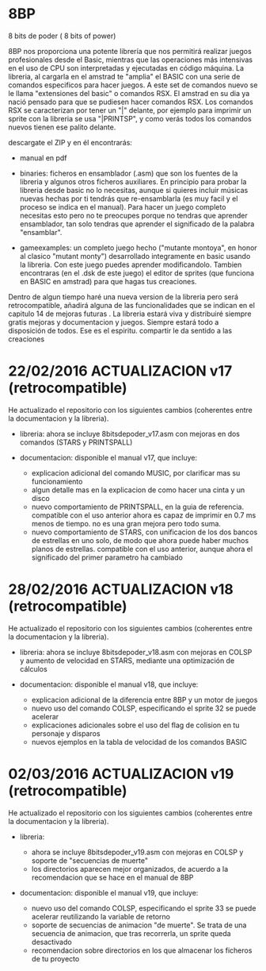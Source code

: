 # 8BP
8 bits de poder ( 8 bits of power)

8BP nos proporciona una potente librería que nos permitirá realizar juegos profesionales desde el Basic, mientras que las operaciones más intensivas en el uso de CPU son interpretadas y ejecutadas en código máquina. La libreria, al cargarla en el amstrad te "amplia" el BASIC con una serie de comandos especificos para hacer juegos. A este set de comandos nuevo se le llama "extensiones del basic" o comandos RSX. El amstrad en su dia ya nació pensado para que se pudiesen hacer comandos RSX. Los comandos RSX se caracterizan por tener un "|" delante, por ejemplo para imprimir un sprite con la libreria se usa "|PRINTSP", y como verás todos los comandos nuevos tienen ese palito delante.

descargate el ZIP y en él encontrarás:
- manual en pdf

- binaries: ficheros en ensamblador (.asm) que son los fuentes de la libreria y algunos otros ficheros auxiliares. En principio para probar la libreria desde basic no lo necesitas, aunque si quieres incluir músicas nuevas hechas por ti tendrás que re-ensamblarla (es muy facil y el proceso se indica en el manual). Para hacer un juego completo necesitas esto pero no te preocupes porque no tendras que aprender ensamblador, tan solo tendras que aprender el significado de la palabra "ensamblar".

- gameexamples: un completo juego hecho ("mutante montoya", en honor al clasico "mutant monty") desarrollado integramente en basic usando la libreria. Con este juego puedes aprender modificandolo. Tambien encontraras (en el .dsk de este juego) el editor de sprites (que funciona en BASIC en amstrad) para que hagas tus creaciones.

Dentro de algun tiempo haré una nueva version de la libreria pero será retrocompatible, añadirá alguna de las funcionalidades que se indican en el capitulo 14 de mejoras futuras . La libreria estará viva y distribuiré siempre gratis mejoras y documentacion y juegos. Siempre estará todo a disposición de todos. Ese es el espiritu. compartir le da sentido a las creaciones

22/02/2016 ACTUALIZACION v17 (retrocompatible) 
==============================================

He actualizado el repositorio con los siguientes cambios (coherentes entre la documentacion y la libreria).

- libreria: ahora se incluye 8bitsdepoder_v17.asm con mejoras en dos comandos (STARS y PRINTSPALL)

- documentacion: disponible el manual v17, que incluye:

  - explicacion adicional del comando MUSIC, por clarificar mas su funcionamiento 
  - algun detalle mas en la explicacion de como hacer una cinta y un disco
  - nuevo comportamiento de PRINTSPALL, en la guia de referencia. compatible con el uso anterior
    ahora es capaz de imprimir en 0.7 ms menos de tiempo. no es una gran mejora pero todo suma.
  - nuevo comportamiento de STARS, con unificacion de los dos bancos de estrellas en uno solo, de modo que ahora puede haber 
    muchos planos de estrellas. compatible con el uso anterior, aunque ahora el significado del primer parametro ha cambiado


28/02/2016 ACTUALIZACION v18 (retrocompatible) 
==============================================

He actualizado el repositorio con los siguientes cambios (coherentes entre la documentacion y la libreria).

- libreria: ahora se incluye 8bitsdepoder_v18.asm con mejoras en COLSP y aumento de velocidad en STARS, mediante una optimización de cálculos

- documentacion: disponible el manual v18, que incluye:
  - explicacion adicional de la diferencia entre 8BP y un motor de juegos
  - nuevo uso del comando COLSP, especificando el sprite 32 se puede acelerar
  - explicaciones adicionales sobre el uso del flag de colision en tu personaje y disparos
  - nuevos ejemplos en la tabla de velocidad de los comandos BASIC




02/03/2016 ACTUALIZACION v19 (retrocompatible) 
==============================================

He actualizado el repositorio con los siguientes cambios (coherentes entre la documentacion y la libreria).

- libreria: 
  - ahora se incluye 8bitsdepoder_v19.asm con mejoras en COLSP y soporte de "secuencias de muerte"
  - los directorios aparecen mejor organizados, de acuerdo a la recomendacion que se hace en el manual de 8BP 

- documentacion: disponible el manual v19, que incluye:
  - nuevo uso del comando COLSP, especificando el sprite 33 se puede acelerar reutilizando la variable de retorno
  - soporte de secuencias de animacion "de muerte". Se trata de una secuencia de animacion, que tras recorrerla, un sprite queda desactivado
  - recomendacion sobre directorios en los que almacenar los ficheros de tu proyecto



